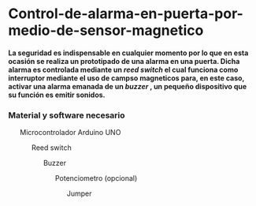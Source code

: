 # Control-de-alarma-en-puerta-por-medio-de-sensor-magnetico
<H4> 
La seguridad es indispensable en cualquier momento por lo que en esta ocasión se realiza un prototipado de una alarma en una puerta. Dicha alarma es controlada mediante un <i> reed switch </i> el cual funciona como interruptor mediante el uso de campso magneticos para, en este caso, activar una alarma emanada de un <i> buzzer </i>, un pequeño dispositivo que su función es emitir sonidos.
</H4>

<H3> Material y software necesario </H3>
  <ul> Microcontrolador Arduino UNO
  <ul> Reed switch
  <ul> Buzzer
  <ul> Potenciometro (opcional)
  <ul> Jumper
